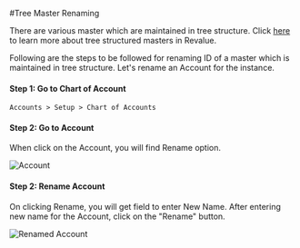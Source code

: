 #Tree Master Renaming

There are various master which are maintained in tree structure. Click [here]({{docs_base_url}}/user/manual/en/setting-up/articles/managing-tree-structure-masters.html) to learn more about tree structured masters in Revalue.

Following are the steps to be followed for renaming ID of a master which is maintained in tree structure. Let's rename an Account for the instance.

#### Step 1: Go to Chart of Account

`Accounts > Setup > Chart of Accounts`

#### Step 2: Go to Account

When click on the Account, you will find Rename option.

<img alt="Account" class="screenshot" src="{{docs_base_url}}/assets/img/articles/rename-account.png">

#### Step 2: Rename Account

On clicking Rename, you will get field to enter New Name. After entering new name for the Account, click on the "Rename" button.

<img alt="Renamed Account" class="screenshot" src="{{docs_base_url}}/assets/img/articles/rename-account-2.gif">

<!-- markdown -->
